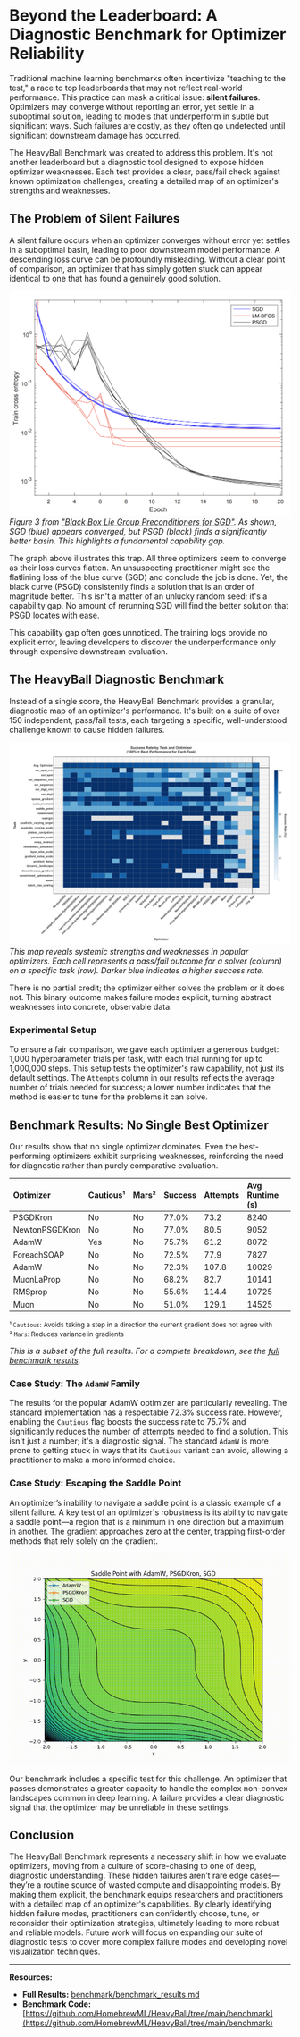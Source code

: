 # Beyond the Leaderboard: A Diagnostic Benchmark for Optimizer Reliability

Traditional machine learning benchmarks often incentivize "teaching to the test," a race to top leaderboards that may
not reflect real-world performance. This practice can mask a critical issue: **silent failures**. Optimizers may
converge without reporting an error, yet settle in a suboptimal solution, leading to models that underperform in subtle
but significant ways. Such failures are costly, as they often go undetected until significant downstream damage has occurred.

The HeavyBall Benchmark was created to address this problem. It's not another leaderboard but a diagnostic tool
designed to expose hidden optimizer weaknesses. Each test provides a clear, pass/fail check against known optimization
challenges, creating a detailed map of an optimizer's strengths and weaknesses.

## The Problem of Silent Failures

A silent failure occurs when an optimizer converges without error yet settles in a suboptimal basin, leading to poor
downstream model performance. A descending loss curve can be profoundly misleading. Without a clear point of comparison,
an optimizer that has simply gotten stuck can appear identical to one that has found a genuinely good solution.

![Three optimizers (SGD, L-BFGS, PSGD) converging to different loss values on the same problem.](assets/early_stopping.png)
*Figure 3 from ["Black Box Lie Group Preconditioners for SGD"](https://arxiv.org/abs/2211.04422). As shown, SGD (blue)
appears converged, but PSGD (black) finds a significantly better basin. This highlights a fundamental capability gap.*

The graph above illustrates this trap. All three optimizers seem to converge as their loss curves flatten. An
unsuspecting practitioner might see the flatlining loss of the blue curve (SGD) and conclude the job is done. Yet, the
black curve (PSGD) consistently finds a solution that is an order of magnitude better. This isn't a matter of an unlucky
random seed; it's a capability gap. No amount of rerunning SGD will find the better solution that PSGD locates with
ease.

This capability gap often goes unnoticed. The training logs provide no explicit error, leaving developers to discover
the underperformance only through expensive downstream evaluation.

## The HeavyBall Diagnostic Benchmark

Instead of a single score, the HeavyBall Benchmark provides a granular, diagnostic map of an optimizer's performance.
It's built on a suite of over 150 independent, pass/fail tests, each targeting a specific, well-understood challenge
known to cause hidden failures.

![A heatmap showing various optimizers (columns) and their success rate on different benchmark tasks (rows).](assets/benchmark_matrix.png)
*This map reveals systemic strengths and weaknesses in popular optimizers. Each cell represents a pass/fail outcome for
a solver (column) on a specific task (row). Darker blue indicates a higher success rate.*

There is no partial credit; the optimizer either solves the problem or it does not. This binary outcome makes failure
modes explicit, turning abstract weaknesses into concrete, observable data.

### Experimental Setup

To ensure a fair comparison, we gave each optimizer a generous budget: 1,000 hyperparameter trials per task, with each
trial running for up to 1,000,000 steps. This setup tests the optimizer's raw capability, not just its default settings.
The `Attempts` column in our results reflects the average number of trials needed for success; a lower number indicates
that the method is easier to tune for the problems it can solve.

## Benchmark Results: No Single Best Optimizer

Our results show that no single optimizer dominates. Even the best-performing optimizers exhibit surprising weaknesses,
reinforcing the need for diagnostic rather than purely comparative evaluation.

| Optimizer      | Cautious¹ | Mars² | Success | Attempts | Avg Runtime (s) |
|:---------------|:----------|:------|:--------|:---------|:----------------|
| PSGDKron       | No        | No    | 77.0%   | 73.2     | 8240            |
| NewtonPSGDKron | No        | No    | 77.0%   | 80.5     | 9052            |
| AdamW          | Yes       | No    | 75.7%   | 61.2     | 8072            |
| ForeachSOAP    | No        | No    | 72.5%   | 77.9     | 7827            |
| AdamW          | No        | No    | 72.3%   | 107.8    | 10029           |
| MuonLaProp     | No        | No    | 68.2%   | 82.7     | 10141           |
| RMSprop        | No        | No    | 55.6%   | 114.4    | 10725           |
| Muon           | No        | No    | 51.0%   | 129.1    | 14525           |

<small>¹ `Cautious`: Avoids taking a step in a direction the current gradient does not agree with</small>
<br>
<small>² `Mars`: Reduces variance in gradients</small>

*This is a subset of the full results. For a complete breakdown, see
the [full benchmark results](https://github.com/HomebrewML/HeavyBall/blob/main/benchmark/benchmark_results.md).*

### Case Study: The `AdamW` Family

The results for the popular AdamW optimizer are particularly revealing. The standard implementation has a respectable
72.3% success rate. However, enabling the `Cautious` flag boosts the success rate to 75.7% and significantly reduces the
number of attempts needed to find a solution. This isn't just a number; it's a diagnostic signal. The standard `AdamW`
is more prone to getting stuck in ways that its `Cautious` variant can avoid, allowing a practitioner to make a more
informed choice.

### Case Study: Escaping the Saddle Point

An optimizer’s inability to navigate a saddle point is a classic example of a silent failure. A key test of an
optimizer's robustness is its ability to navigate a saddle point—a region that is a minimum in one direction but a
maximum in another. The gradient approaches zero at the center, trapping first-order methods that rely solely on the
gradient.

![Animation: Optimizer paths on a saddle point, showing SGD getting stuck while a momentum-based optimizer successfully escapes.](assets/saddle_point_comparison.gif)

Our benchmark includes a specific test for this challenge. An optimizer that passes demonstrates a greater capacity to
handle the complex non-convex landscapes common in deep learning. A failure provides a clear diagnostic signal that the
optimizer may be unreliable in these settings.

## Conclusion

The HeavyBall Benchmark represents a necessary shift in how we evaluate optimizers, moving from a culture of
score-chasing to one of deep, diagnostic understanding. These hidden failures aren’t rare edge cases—they’re a routine
source of wasted compute and disappointing models. By making them explicit, the benchmark equips researchers and
practitioners with a detailed map of an optimizer's capabilities. By clearly identifying hidden failure modes,
practitioners can confidently choose, tune, or reconsider their optimization strategies, ultimately leading to more
robust and reliable models. Future work will focus on expanding our suite of diagnostic tests to cover more complex
failure modes and developing novel visualization techniques.

---

**Resources:**

* **Full Results:** [benchmark/benchmark_results.md](https://github.com/HomebrewML/HeavyBall/blob/main/benchmark/benchmark_results.md)
* **Benchmark Code:** [https://github.com/HomebrewML/HeavyBall/tree/main/benchmark](https://github.com/HomebrewML/HeavyBall/tree/main/benchmark)
